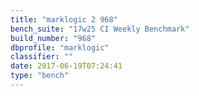 ```yaml
---
title: "marklogic 2 968"
bench_suite: "17w25 CI Weekly Benchmark"
build_number: "968"
dbprofile: "marklogic"
classifier: ""
date: 2017-06-19T07:24:41
type: "bench"
---
```

